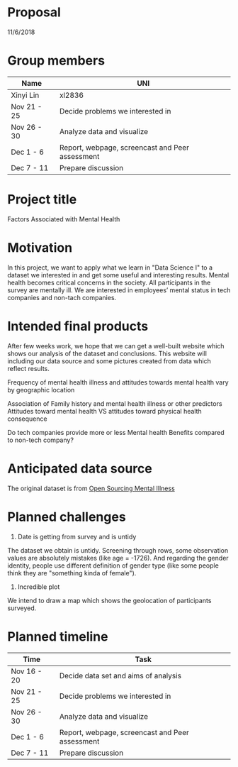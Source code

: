 Proposal
================
11/6/2018

Group members
=============

| Name        | UNI                                             |
|-------------|-------------------------------------------------|
| Xinyi Lin   | xl2836                                          |
| Nov 21 - 25 | Decide problems we interested in                |
| Nov 26 - 30 | Analyze data and visualize                      |
| Dec 1 - 6   | Report, webpage, screencast and Peer assessment |
| Dec 7 - 11  | Prepare discussion                              |

Project title
=============

Factors Associated with Mental Health

Motivation
==========

In this project, we want to apply what we learn in "Data Science I" to a dataset we interested in and get some useful and interesting results. Mental health becomes critical concerns in the society. All participants in the survey are mentally ill. We are interested in employees’ mental status in tech companies and non-tach companies.

Intended final products
=======================

After few weeks work, we hope that we can get a well-built website which shows our analysis of the dataset and conclusions. This website will including our data source and some pictures created from data which reflect results.

Frequency of mental health illness and attitudes towards mental health vary by geographic location

Association of Family history and mental health illness or other predictors Attitudes toward mental health VS attitudes toward physical health consequence

Do tech companies provide more or less Mental health Benefits compared to non-tech company?

Anticipated data source
=======================

The original dataset is from [Open Sourcing Mental Illness](https://osmihelp.org/research/)

Planned challenges
==================

1.  Date is getting from survey and is untidy

The dataset we obtain is untidy. Screening through rows, some observation values are absolutely mistakes (like age = -1726). And regarding the gender identity, people use different definition of gender type (like some people think they are "something kinda of female").

1.  Incredible plot

We intend to draw a map which shows the geolocation of participants surveyed.

Planned timeline
================

| Time        | Task                                            |
|-------------|-------------------------------------------------|
| Nov 16 - 20 | Decide data set and aims of analysis            |
| Nov 21 - 25 | Decide problems we interested in                |
| Nov 26 - 30 | Analyze data and visualize                      |
| Dec 1 - 6   | Report, webpage, screencast and Peer assessment |
| Dec 7 - 11  | Prepare discussion                              |

